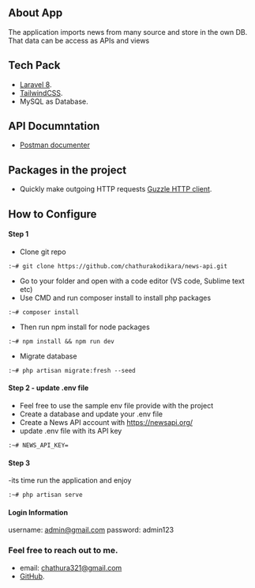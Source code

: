 ## About App
The application imports news from many source and store in the own DB. That data can be access as APIs and views



## Tech Pack

- [Laravel 8](https://laravel.com/docs/8.x).
- [TailwindCSS](https://tailwindcss.com/docs).
- MySQL as Database.

## API Documntation 
- [Postman documenter](https://documenter.getpostman.com/view/12479368/UVsHUTjK)


## Packages in the project
- Quickly make outgoing HTTP requests [ Guzzle HTTP client](https://laravel.com/docs/8.x/http-client).



## How to Configure

#### Step 1

* Clone git repo
```shell
:~# git clone https://github.com/chathurakodikara/news-api.git
```
* Go to your folder and open with a code editor (VS code, Sublime text etc)
* Use CMD and run composer install to install php packages
```shell
:~# composer install
```
* Then run npm install for node packages
```shell
:~# npm install && npm run dev
```
* Migrate database 

```shell
:~# php artisan migrate:fresh --seed
```


#### Step 2 - update .env file 

- Feel free to use the sample env file provide with the project
- Create a database and update your .env file
- Create a News API account with https://newsapi.org/
- update .env file with its API key

```shell
:~# NEWS_API_KEY=
```
#### Step 3
-its time run the application and enjoy
```shell
:~# php artisan serve
```

#### Login Information
username: admin@gmail.com
password: admin123


### Feel free to reach out to me.
- email: chathura321@gmail.com 
- [GitHub](https://github.com/chathurakodikara/Photo9).


